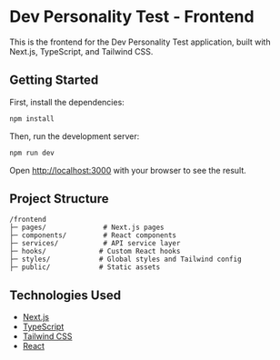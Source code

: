 # Dev Personality Test - Frontend

This is the frontend for the Dev Personality Test application, built with Next.js, TypeScript, and Tailwind CSS.

## Getting Started

First, install the dependencies:

```bash
npm install
```

Then, run the development server:

```bash
npm run dev
```

Open [http://localhost:3000](http://localhost:3000) with your browser to see the result.

## Project Structure

```
/frontend
├─ pages/              # Next.js pages
├─ components/         # React components
├─ services/           # API service layer
├─ hooks/             # Custom React hooks
├─ styles/            # Global styles and Tailwind config
├─ public/            # Static assets
```

## Technologies Used

- [Next.js](https://nextjs.org/)
- [TypeScript](https://www.typescriptlang.org/)
- [Tailwind CSS](https://tailwindcss.com/)
- [React](https://reactjs.org/)